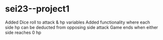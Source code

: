 # sei23--project1
 Added Dice roll to attack & hp variables
Added functionality where each side hp can be deducted from opposing side attack
Game ends when either side reaches 0 hp
